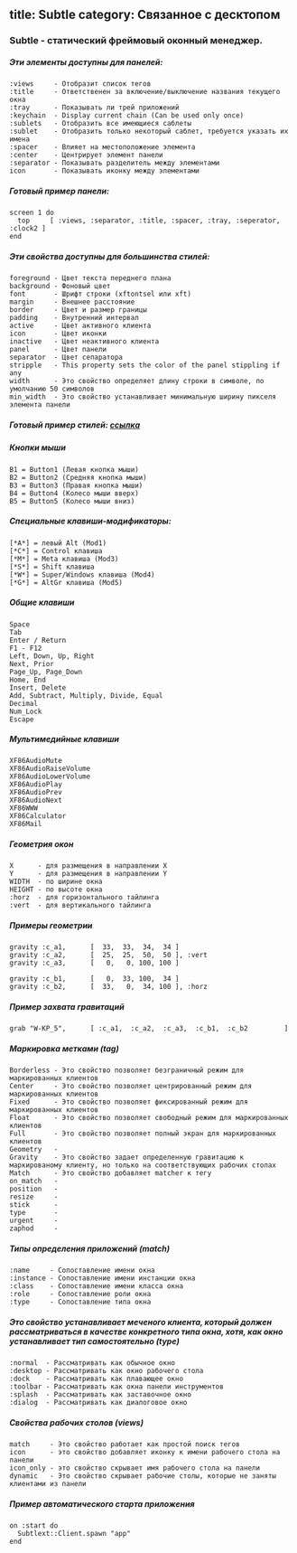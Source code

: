 title: Subtle
category: Связанное с десктопом
---
### Subtle - статический фреймовый оконный менеджер.

##### Эти элементы доступны для панелей:
```
:views     - Отобразит список тегов
:title     - Ответственен за включение/выключение названия текущего окна
:tray      - Показывать ли трей приложений
:keychain  - Display current chain (Can be used only once)
:sublets   - Отобразить все имеющиеся саблеты
:sublet    - Отобразить только некоторый саблет, требуется указать их имена
:spacer    - Влияет на местоположение элемента
:center    - Центрирует элемент панели
:separator - Показывать разделитель между элементами
icon       - Показывать иконку между элементами
```

##### Готовый пример панели:
```
screen 1 do
  top     [ :views, :separator, :title, :spacer, :tray, :seperator, :clock2 ]
end
```

##### Эти свойства доступны для большинства стилей:
```
foreground - Цвет текста переднего плана
background - Фоновый цвет
font       - Шрифт строки (xftontsel или xft)
margin     - Внешнее расстояние
border     - Цвет и размер границы
padding    - Внутренний интервал
active     - Цвет активного клиента
icon       - Цвет иконки
inactive   - Цвет неактивного клиента
panel      - Цвет панели
separator  - Цвет сепаратора
stripple   - This property sets the color of the panel stippling if any
width      - Это свойство определяет длину строки в символе, по умолчанию 50 символов
min_width  - Это свойство устанавливает минимальную ширину пикселя элемента панели
```

##### Готовый пример стилей: [ссылка](https://gist.github.com/KronoZed/0b92e9a3361a623f9a73#file-styles-rb)

##### Кнопки мыши
```
B1 = Button1 (Левая кнопка мыши)
B2 = Button2 (Средняя кнопка мыши)
B3 = Button3 (Правая кнопка мыши)
B4 = Button4 (Колесо мыши вверх)
B5 = Button5 (Колесо мыши вниз)
```

##### Специальные клавиши-модификаторы:
```
[*A*] = левый Alt (Mod1)
[*C*] = Control клавиша
[*M*] = Meta клавиша (Mod3)
[*S*] = Shift клавиша
[*W*] = Super/Windows клавиша (Mod4)
[*G*] = AltGr клавиша (Mod5)
```

##### Общие клавиши
```
Space
Tab
Enter / Return
F1 - F12
Left, Down, Up, Right
Next, Prior
Page_Up, Page_Down
Home, End
Insert, Delete
Add, Subtract, Multiply, Divide, Equal
Decimal
Num_Lock
Escape
```

##### Мультимедийные клавиши
```
XF86AudioMute
XF86AudioRaiseVolume
XF86AudioLowerVolume
XF86AudioPlay
XF86AudioPrev
XF86AudioNext
XF86WWW
XF86Calculator
XF86Mail
```

##### Геометрия окон
```
X      - для размещения в направлении X
Y      - для размещения в направлении Y
WIDTH  - по ширине окна
HEIGHT - по высоте окна
:horz  - для горизонтального тайлинга
:vert  - для вертикального тайлинга
```

##### Примеры геометрии
```
gravity :c_a1,      [  33,  33,  34,  34 ]
gravity :c_a2,      [  25,  25,  50,  50 ], :vert
gravity :c_a3,      [   0,   0, 100, 100 ]

gravity :c_b1,      [   0,  33, 100,  34 ]
gravity :c_b2,      [  33,   0,  34, 100 ], :horz
```

##### Пример захвата гравитаций
```
grab "W-KP_5",      [ :c_a1,  :c_a2,  :c_a3,  :c_b1,  :c_b2         ]
```

##### Маркировка метками (tag)
```
Borderless - Это свойство позволяет безграничный режим для маркированных клиентов
Center     - Это свойство позволяет центрированный режим для маркированных клиентов
Fixed      - Это свойство позволяет фиксированный режим для маркированных клиентов
Float      - Это свойство позволяет свободный режим для маркированных клиентов
Full       - Это свойство позволяет полный экран для маркированных клиентов
Geometry   -
Gravity    - Это свойство задает определенную гравитацию к маркированому клиенту, но только на соответствующих рабочих столах
Match      - Это свойство добавляет matcher к тегу
on_match   -
position   -
resize     -
stick      -
type       -
urgent     -
zaphod     -
```

##### Типы определения приложений (match)
```
:name     - Сопоставление имени окна
:instance - Сопоставление имени инстанции окна
:class    - Сопоставление имени класса окна
:role     - Сопоставление роли окна
:type     - Сопоставление типа окна
```

##### Это свойство устанавливает меченого клиента, который должен рассматриваться в качестве конкретного типа окна, хотя, как окно устанавливает тип самостоятельно (type)
```
:normal  - Рассматривать как обычное окно
:desktop - Рассматривать как окно рабочего стола
:dock    - Рассматривать как плавающее окно
:toolbar - Рассматривать как окна панели инструментов
:splash  - Рассматривать как заставочное окно
:dialog  - Рассматривать как диалоговое окно
```

##### Свойства рабочих столов (views)
```
match     - Это свойство работает как простой поиск тегов
icon      - это свойство добавляет иконку к имени рабочего стола на панели
icon_only - это свойство скрывает имя рабочего стола на панели
dynamic   - Это свойство скрывает рабочие столы, которые не заняты клиентами из панели
```

##### Пример автоматического старта приложения
```
on :start do
  Subtlext::Client.spawn "app"
end
```
